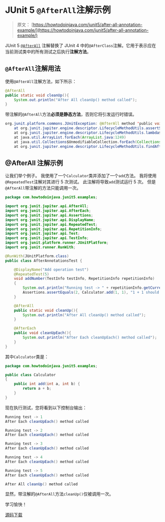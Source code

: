 # JUnit 5 `@AfterAll`注解示例

> 原文： [https://howtodoinjava.com/junit5/after-all-annotation-example/](https://howtodoinjava.com/junit5/after-all-annotation-example/)

JUnit 5 [`@AfterAll`](http://junit.org/junit5/docs/current/api/org/junit/jupiter/api/AfterAll.html) 注解替换了 JUnit 4 中的`@AfterClass`注解。它用于表示应在当前测试类中的所有测试之后执行**注解方法**。

## `@AfterAll`注解用法

使用`@AfterAll`注解方法，如下所示：

```java
@AfterAll
public static void cleanUp(){
	System.out.println("After All cleanUp() method called");
}

```

带注解的`@AfterAll`方法**必须是静态方法**，否则它将引发运行时错误。

```java
org.junit.platform.commons.JUnitException: @AfterAll method 'public void com.howtodoinjava.junit5.examples.JUnit5AnnotationsExample.cleanUp()' must be static.
	at org.junit.jupiter.engine.descriptor.LifecycleMethodUtils.assertStatic(LifecycleMethodUtils.java:66)
	at org.junit.jupiter.engine.descriptor.LifecycleMethodUtils.lambda$findAfterAllMethods$1(LifecycleMethodUtils.java:48)
	at java.util.ArrayList.forEach(ArrayList.java:1249)
	at java.util.Collections$UnmodifiableCollection.forEach(Collections.java:1080)
	at org.junit.jupiter.engine.descriptor.LifecycleMethodUtils.findAfterAllMethods(LifecycleMethodUtils.java:48)

```

## @AfterAll 注解示例

让我们举个例子。 我使用了一个`Calculator`类并添加了一个`add`方法。 我将使用`@RepeatedTest`注解对其进行 5 次测试。 此注解将导致`add`测试运行 5 次。 但是`@AfterAll`带注解的方法只能调用一次。

```java
package com.howtodoinjava.junit5.examples;

import org.junit.jupiter.api.AfterAll;
import org.junit.jupiter.api.AfterEach;
import org.junit.jupiter.api.Assertions;
import org.junit.jupiter.api.DisplayName;
import org.junit.jupiter.api.RepeatedTest;
import org.junit.jupiter.api.RepetitionInfo;
import org.junit.jupiter.api.Test;
import org.junit.jupiter.api.TestInfo;
import org.junit.platform.runner.JUnitPlatform;
import org.junit.runner.RunWith;

@RunWith(JUnitPlatform.class)
public class AfterAnnotationsTest {

	@DisplayName("Add operation test")
	@RepeatedTest(5)
	void addNumber(TestInfo testInfo, RepetitionInfo repetitionInfo) 
	{
		System.out.println("Running test -> " + repetitionInfo.getCurrentRepetition());
		Assertions.assertEquals(2, Calculator.add(1, 1), "1 + 1 should equal 2");
	}

	@AfterAll
	public static void cleanUp(){
		System.out.println("After All cleanUp() method called");
	}

	@AfterEach
	public void cleanUpEach(){
		System.out.println("After Each cleanUpEach() method called");
	}
}

```

其中`Calculator`类是：

```java
package com.howtodoinjava.junit5.examples;

public class Calculator 
{
	public int add(int a, int b) {
		return a + b;
	}
}

```

现在执行测试，您将看到以下控制台输出：

```java
Running test -> 1
After Each cleanUpEach() method called

Running test -> 2
After Each cleanUpEach() method called

Running test -> 3
After Each cleanUpEach() method called

Running test -> 4
After Each cleanUpEach() method called

Running test -> 5
After Each cleanUpEach() method called

After All cleanUp() method called

```

显然，带注解的`@AfterAll`方法`cleanUp()`仅被调用一次。

学习愉快！

[源码下载](https://github.com/lokeshgupta1981/Junit5Examples/tree/master/JUnit5Examples)